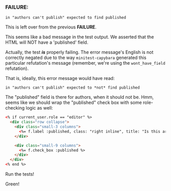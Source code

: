 
### FAILURE:

    in "authors can't publish" expected to find published

This is left over from the previous **FAILURE**.

This seems like a bad message in the test output. We asserted that the HTML will NOT have a 'published' field.

Actually, the test ***is*** properly failing. The error message's English is not correctly negated due to the way `minitest-capybara` generated this particular refutation's message (remember, we're using the `wont_have_field` refutation).

That is, ideally, this error message would have read:

    in "authors can't publish" expected to *not* find published

The "published" field is there for authors, when it should not be. Hmm, seems like we should wrap the "published" check box with some role-checking logic as well:

```html
<% if current_user.role == "editor" %>
  <div class="row collapse">
    <div class="small-3 columns">
      <%= f.label :published, class: "right inline", title: "Is this article published?", data: {tooltip: true } %>
    </div>

    <div class="small-9 columns">
      <%= f.check_box :published %>
    </div>
  </div>
<% end %>
```

Run the tests!

Green!



